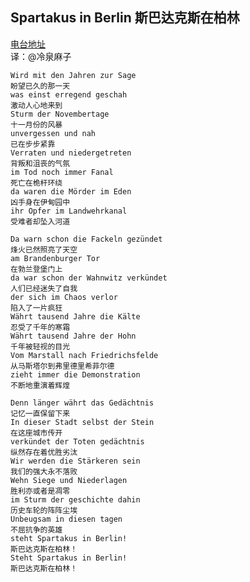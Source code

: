 ## Spartakus in Berlin 斯巴达克斯在柏林

[电台地址](http://music.163.com/dj?id=1369712443&userid=328877362)<br>
译：@冷泉麻子

    Wird mit den Jahren zur Sage
    盼望已久的那一天
    was einst erregend geschah
    激动人心地来到
    Sturm der Novembertage
    十一月份的风暴
    unvergessen und nah
    已在步步紧靠
    Verraten und niedergetreten
    背叛和沮丧的气氛
    im Tod noch immer Fanal
    死亡在桅杆环绕
    da waren die Mörder im Eden
    凶手身在伊甸园中
    ihr Opfer im Landwehrkanal
    受难者却坠入河道

    Da warn schon die Fackeln gezündet
    烽火已然照亮了天空
    am Brandenburger Tor
    在勃兰登堡门上
    da war schon der Wahnwitz verkündet
    人们已经迷失了自我
    der sich im Chaos verlor
    陷入了一片疯狂
    Währt tausend Jahre die Kälte
    忍受了千年的寒霜
    Währt tausend Jahre der Hohn
    千年被轻视的目光
    Vom Marstall nach Friedrichsfelde
    从马斯塔尔到弗里德里希菲尔德
    zieht immer die Demonstration
    不断地重演着辉煌

    Denn länger währt das Gedächtnis
    记忆一直保留下来
    In dieser Stadt selbst der Stein
    在这座城市传开
    verkündet der Toten gedächtnis
    纵然存在着优胜劣汰
    Wir werden die Stärkeren sein
    我们的强大永不落败
    Wehn Siege und Niederlagen
    胜利亦或者是凋零
    im Sturm der geschichte dahin
    历史车轮的阵阵尘埃
    Unbeugsam in diesen tagen
    不屈抗争的英雄
    steht Spartakus in Berlin!
    斯巴达克斯在柏林！
    Steht Spartakus in Berlin!
    斯巴达克斯在柏林！
